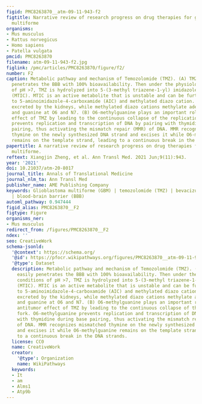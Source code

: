 ```yaml
---
figid: PMC8263870__atm-09-11-943-f2
figtitle: Narrative review of research progress on drug therapies for glioblastoma
  multiforme
organisms:
- Mus musculus
- Rattus norvegicus
- Homo sapiens
- Patella vulgata
pmcid: PMC8263870
filename: atm-09-11-943-f2.jpg
figlink: /pmc/articles/PMC8263870/figure/f2/
number: F2
caption: Metabolic pathway and mechanism of Temozolomide (TMZ). (A) TMZ can easily
  penetrates the BBB with 100% bioavailability. Then under the physiological conditions
  of pH >7, TMZ is hydrolyzed into 5-(3-methyl triazene-1-yl) imidazole-4-carboxamide
  (MTIC). MTIC is an active metabolite that is unstable and can be further degraded
  to 5-aminoimidazole-4-carboxamide (AIC) and methylated diazo cation. AIC can be
  excreted by the kidneys, while methylated diazo cations methylate adenine at N3
  and guanine at O6 and N7. (B) O6-methylguanine plays an important role in the antitumor
  effect of TMZ by leading to the continuous collapse of the replication fork. O6-methylguanine
  prevents replication and transcription of DNA by pairing with thymidine during base
  pairing, thus activating the mismatch repair (MMR) of DNA. MMR recognizes mismatched
  thymine on the newly synthesized DNA strand and excises it while O6-methylguanine
  remains on the template strand, leading to a continuous break in the DNA strands.
papertitle: A narrative review of research progress on drug therapies for glioblastoma
  multiforme.
reftext: Xiangjin Zheng, et al. Ann Transl Med. 2021 Jun;9(11):943.
year: '2021'
doi: 10.21037/atm-20-8017
journal_title: Annals of Translational Medicine
journal_nlm_ta: Ann Transl Med
publisher_name: AME Publishing Company
keywords: Glioblastoma multiforme (GBM) | temozolomide (TMZ) | bevacizumab | immunotherapy
  | blood-brain barrier (BBB)
automl_pathway: 0.947444
figid_alias: PMC8263870__F2
figtype: Figure
organisms_ner:
- Mus musculus
redirect_from: /figures/PMC8263870__F2
ndex: ''
seo: CreativeWork
schema-jsonld:
  '@context': https://schema.org/
  '@id': https://pfocr.wikipathways.org/figures/PMC8263870__atm-09-11-943-f2.html
  '@type': Dataset
  description: Metabolic pathway and mechanism of Temozolomide (TMZ). (A) TMZ can
    easily penetrates the BBB with 100% bioavailability. Then under the physiological
    conditions of pH >7, TMZ is hydrolyzed into 5-(3-methyl triazene-1-yl) imidazole-4-carboxamide
    (MTIC). MTIC is an active metabolite that is unstable and can be further degraded
    to 5-aminoimidazole-4-carboxamide (AIC) and methylated diazo cation. AIC can be
    excreted by the kidneys, while methylated diazo cations methylate adenine at N3
    and guanine at O6 and N7. (B) O6-methylguanine plays an important role in the
    antitumor effect of TMZ by leading to the continuous collapse of the replication
    fork. O6-methylguanine prevents replication and transcription of DNA by pairing
    with thymidine during base pairing, thus activating the mismatch repair (MMR)
    of DNA. MMR recognizes mismatched thymine on the newly synthesized DNA strand
    and excises it while O6-methylguanine remains on the template strand, leading
    to a continuous break in the DNA strands.
  license: CC0
  name: CreativeWork
  creator:
    '@type': Organization
    name: WikiPathways
  keywords:
  - It
  - am
  - Alms1
  - Atp9b
---
```


